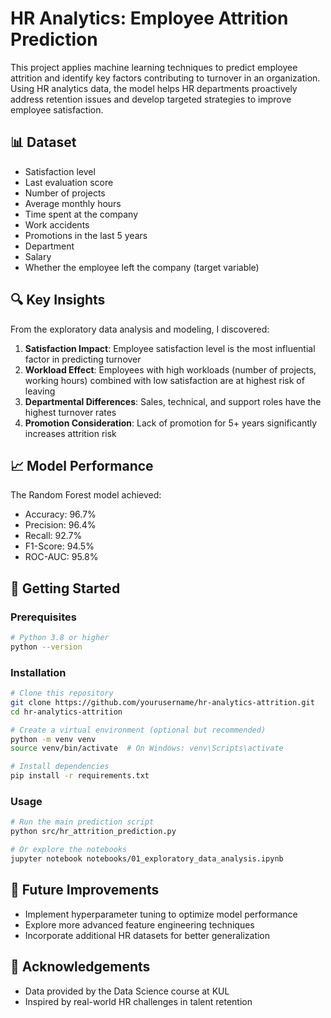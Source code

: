 # HR Analytics: Employee Attrition Prediction
This project applies machine learning techniques to predict employee attrition and identify key factors contributing to turnover in an organization. Using HR analytics data, the model helps HR departments proactively address retention issues and develop targeted strategies to improve employee satisfaction.

## 📊 Dataset

- Satisfaction level
- Last evaluation score
- Number of projects
- Average monthly hours
- Time spent at the company
- Work accidents
- Promotions in the last 5 years
- Department
- Salary
- Whether the employee left the company (target variable)

## 🔍 Key Insights

From the exploratory data analysis and modeling, I discovered:

1. **Satisfaction Impact**: Employee satisfaction level is the most influential factor in predicting turnover
2. **Workload Effect**: Employees with high workloads (number of projects, working hours) combined with low satisfaction are at highest risk of leaving
3. **Departmental Differences**: Sales, technical, and support roles have the highest turnover rates
4. **Promotion Consideration**: Lack of promotion for 5+ years significantly increases attrition risk

## 📈 Model Performance

The Random Forest model achieved:
- Accuracy: 96.7%
- Precision: 96.4%
- Recall: 92.7%
- F1-Score: 94.5%
- ROC-AUC: 95.8%

## 🚀 Getting Started

### Prerequisites

```bash
# Python 3.8 or higher
python --version
```

### Installation

```bash
# Clone this repository
git clone https://github.com/yourusername/hr-analytics-attrition.git
cd hr-analytics-attrition

# Create a virtual environment (optional but recommended)
python -m venv venv
source venv/bin/activate  # On Windows: venv\Scripts\activate

# Install dependencies
pip install -r requirements.txt
```

### Usage

```bash
# Run the main prediction script
python src/hr_attrition_prediction.py

# Or explore the notebooks
jupyter notebook notebooks/01_exploratory_data_analysis.ipynb
```

## 📝 Future Improvements

- Implement hyperparameter tuning to optimize model performance
- Explore more advanced feature engineering techniques
- Incorporate additional HR datasets for better generalization

## 🙏 Acknowledgements

- Data provided by the Data Science course at KUL
- Inspired by real-world HR challenges in talent retention

